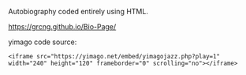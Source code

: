 Autobiography coded entirely using HTML.

https://grcng.github.io/Bio-Page/

yimago code source: 
```
<iframe src="https://yimago.net/embed/yimagojazz.php?play=1" width="240" height="120" frameborder="0" scrolling="no"></iframe> 
```
